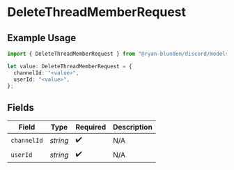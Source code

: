 # DeleteThreadMemberRequest

## Example Usage

```typescript
import { DeleteThreadMemberRequest } from "@ryan-blunden/discord/models/operations";

let value: DeleteThreadMemberRequest = {
  channelId: "<value>",
  userId: "<value>",
};
```

## Fields

| Field              | Type               | Required           | Description        |
| ------------------ | ------------------ | ------------------ | ------------------ |
| `channelId`        | *string*           | :heavy_check_mark: | N/A                |
| `userId`           | *string*           | :heavy_check_mark: | N/A                |